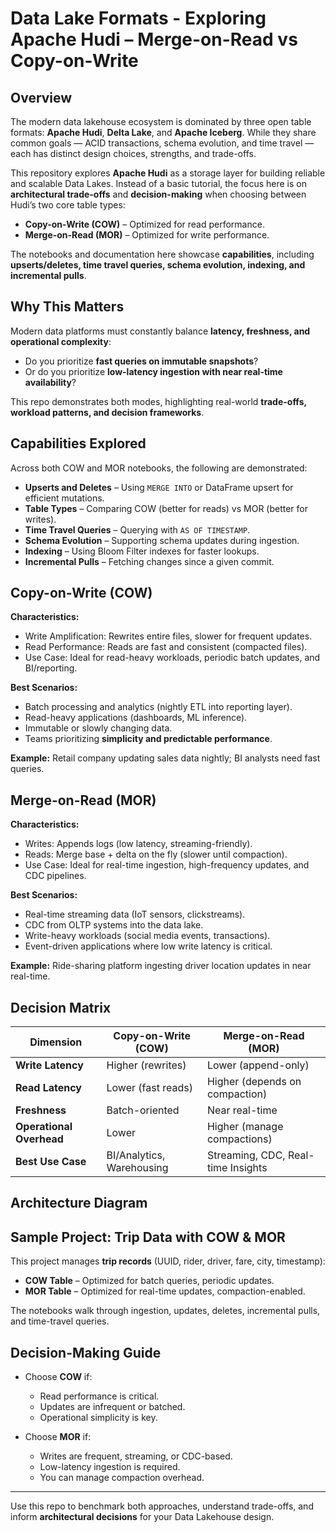 ﻿# Data Lake Formats - Exploring Apache Hudi – Merge-on-Read vs Copy-on-Write

## Overview
The modern data lakehouse ecosystem is dominated by three open table formats: **Apache Hudi**, **Delta Lake**, and **Apache Iceberg**. While they share common goals — ACID transactions, schema evolution, and time travel — each has distinct design choices, strengths, and trade-offs.

This repository explores **Apache Hudi** as a storage layer for building reliable and scalable Data Lakes. Instead of a basic tutorial, the focus here is on **architectural trade-offs** and **decision-making** when choosing between Hudi’s two core table types:

- **Copy-on-Write (COW)** – Optimized for read performance.
- **Merge-on-Read (MOR)** – Optimized for write performance.

The notebooks and documentation here showcase **capabilities**, including **upserts/deletes, time travel queries, schema evolution, indexing, and incremental pulls**.


## Why This Matters
Modern data platforms must constantly balance **latency, freshness, and operational complexity**:
- Do you prioritize **fast queries on immutable snapshots**?
- Or do you prioritize **low-latency ingestion with near real-time availability**?

This repo demonstrates both modes, highlighting real-world **trade-offs, workload patterns, and decision frameworks**.


## Capabilities Explored
Across both COW and MOR notebooks, the following are demonstrated:
- **Upserts and Deletes** – Using `MERGE INTO` or DataFrame upsert for efficient mutations.
- **Table Types** – Comparing COW (better for reads) vs MOR (better for writes).
- **Time Travel Queries** – Querying with `AS OF TIMESTAMP`.
- **Schema Evolution** – Supporting schema updates during ingestion.
- **Indexing** – Using Bloom Filter indexes for faster lookups.
- **Incremental Pulls** – Fetching changes since a given commit.

## Copy-on-Write (COW)
**Characteristics:**
- Write Amplification: Rewrites entire files, slower for frequent updates.
- Read Performance: Reads are fast and consistent (compacted files).
- Use Case: Ideal for read-heavy workloads, periodic batch updates, and BI/reporting.

**Best Scenarios:**
- Batch processing and analytics (nightly ETL into reporting layer).
- Read-heavy applications (dashboards, ML inference).
- Immutable or slowly changing data.
- Teams prioritizing **simplicity and predictable performance**.

**Example:** Retail company updating sales data nightly; BI analysts need fast queries.

## Merge-on-Read (MOR)
**Characteristics:**
- Writes: Appends logs (low latency, streaming-friendly).
- Reads: Merge base + delta on the fly (slower until compaction).
- Use Case: Ideal for real-time ingestion, high-frequency updates, and CDC pipelines.

**Best Scenarios:**
- Real-time streaming data (IoT sensors, clickstreams).
- CDC from OLTP systems into the data lake.
- Write-heavy workloads (social media events, transactions).
- Event-driven applications where low write latency is critical.

**Example:** Ride-sharing platform ingesting driver location updates in near real-time.

## Decision Matrix
| Dimension             | Copy-on-Write (COW) | Merge-on-Read (MOR) |
|-----------------------|---------------------|----------------------|
| **Write Latency**     | Higher (rewrites)   | Lower (append-only) |
| **Read Latency**      | Lower (fast reads)  | Higher (depends on compaction) |
| **Freshness**         | Batch-oriented      | Near real-time      |
| **Operational Overhead** | Lower            | Higher (manage compactions) |
| **Best Use Case**     | BI/Analytics, Warehousing | Streaming, CDC, Real-time Insights |

## Architecture Diagram


## Sample Project: Trip Data with COW & MOR
This project manages **trip records** (UUID, rider, driver, fare, city, timestamp):
- **COW Table** – Optimized for batch queries, periodic updates.
- **MOR Table** – Optimized for real-time updates, compaction-enabled.

The notebooks walk through ingestion, updates, deletes, incremental pulls, and time-travel queries.

## Decision-Making Guide
- Choose **COW** if:
  - Read performance is critical.
  - Updates are infrequent or batched.
  - Operational simplicity is key.

- Choose **MOR** if:
  - Writes are frequent, streaming, or CDC-based.
  - Low-latency ingestion is required.
  - You can manage compaction overhead.

---
Use this repo to benchmark both approaches, understand trade-offs, and inform **architectural decisions** for your Data Lakehouse design.

